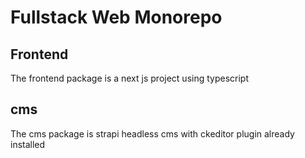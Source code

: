 # Fullstack Web Monorepo

## Frontend
The frontend package is a next js project using typescript

## cms
The cms package is strapi headless cms with ckeditor plugin already installed